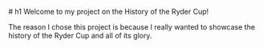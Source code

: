 # h1 Welcome to my project on the History of the Ryder Cup! 

The reason I chose this project is because I really wanted to showcase the history of the Ryder Cup and all of its glory. 
